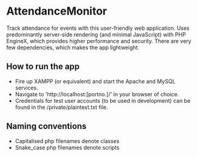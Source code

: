 # AttendanceMonitor

Track attendance for events with this user-friendly web application. Uses predominantly server-side rendering (and minimal JavaScript) with PHP EngineX, which provides higher performance and security.
There are very few dependencies, which makes the app lightweight. 

## How to run the app 

- Fire up XAMPP (or equivalent) and start the Apache and MySQL services. 
- Navigate to 'http://localhost:[portno.]/' in your browser of choice. 
- Credentials for test user accounts (to be used in development) can be found in the /private/plaintext.txt file.

## Naming conventions 

- Capitalised php filenames denote classes 
- Snake_case php filenames denote scripts
